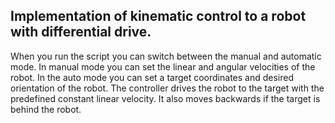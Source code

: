 ## Implementation of kinematic control to a robot with differential drive.

When you run the script you can switch between the manual and automatic mode. In manual mode you can set the linear and angular velocities of the robot. In the auto mode you can set a target coordinates and desired orientation of the robot. The controller drives the robot to the target with the predefined constant linear velocity. It also moves backwards if the target is behind the robot.

